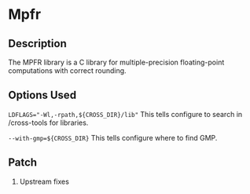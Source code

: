 # Mpfr

## Description

The MPFR library is a C library for multiple-precision floating-point computations with correct rounding.

## Options Used

`LDFLAGS="-Wl,-rpath,${CROSS_DIR}/lib"`
This tells configure to search in /cross-tools for libraries.

`--with-gmp=${CROSS_DIR}`
This tells configure where to find GMP.

## Patch

1. Upstream fixes